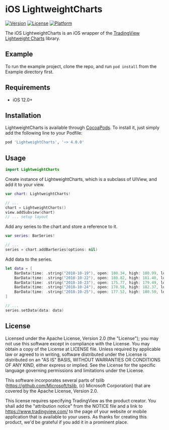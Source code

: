 # iOS LightweightCharts

[![Version](https://img.shields.io/cocoapods/v/LightweightCharts.svg?style=flat)](https://cocoapods.org/pods/LightweightCharts)
[![License](https://img.shields.io/cocoapods/l/LightweightCharts.svg?style=flat)](https://cocoapods.org/pods/LightweightCharts)
[![Platform](https://img.shields.io/cocoapods/p/LightweightCharts.svg?style=flat)](https://cocoapods.org/pods/LightweightCharts)

The iOS LightweightCharts is an iOS wrapper of the [TradingView Lightweight Charts](https://github.com/tradingview/lightweight-charts) library.

## Example

To run the example project, clone the repo, and run `pod install` from the Example directory first.

## Requirements

- iOS 12.0+

## Installation

LightweightCharts is available through [CocoaPods](https://cocoapods.org). To install
it, just simply add the following line to your Podfile:

```ruby
pod 'LightweightCharts', '~> 4.0.0'
```
## Usage

```swift
import LightweightCharts
```

Create instance of LightweightCharts, which is a subclass of UIView, and add it to your view.
```swift
var chart: LightweightCharts!

// ...
chart = LightweightCharts()
view.addSubview(chart)
// ... setup layout
```

Add any series to the chart and store a reference to it.
```swift
var series: BarSeries!

// ...
series = chart.addBarSeries(options: nil)
```

Add data to the series.
```swift
let data = [
    BarData(time: .string("2018-10-19"), open: 180.34, high: 180.99, low: 178.57, close: 179.85),
    BarData(time: .string("2018-10-22"), open: 180.82, high: 181.40, low: 177.56, close: 178.75),
    BarData(time: .string("2018-10-23"), open: 175.77, high: 179.49, low: 175.44, close: 178.53),
    BarData(time: .string("2018-10-24"), open: 178.58, high: 182.37, low: 176.31, close: 176.97),
    BarData(time: .string("2018-10-25"), open: 177.52, high: 180.50, low: 176.83, close: 179.07)
]

// ...
series.setData(data: data)
```

## License

Licensed under the Apache License, Version 2.0 (the "License"); you may not use this software except in compliance with the License. You may obtain a copy of the License at LICENSE file. Unless required by applicable law or agreed to in writing, software distributed under the License is distributed on an "AS IS" BASIS, WITHOUT WARRANTIES OR CONDITIONS OF ANY KIND, either express or implied. See the License for the specific language governing permissions and limitations under the License.

This software incorporates several parts of tslib (https://github.com/Microsoft/tslib, (c) Microsoft Corporation) that are covered by the Apache License, Version 2.0.

This license requires specifying TradingView as the product creator. You shall add the "attribution notice" from the NOTICE file and a link to https://www.tradingview.com/ to the page of your website or mobile application that is available to your users. As thanks for creating this product, we'd be grateful if you add it in a prominent place.
